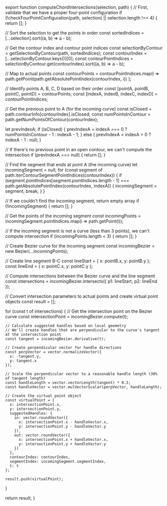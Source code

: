 export function computeChordIntersections(selection, path) {
  // First, validate that we have a proper four-point configuration
  if (!checkFourPointConfiguration(path, selection) || selection.length !== 4) {
    return [];
  }

  // Sort the selection to get the points in order
  const sortedIndices = [...selection].sort((a, b) => a - b);
  
  // Get the contour index and contour point indices
  const selectionByContour = getSelectionByContour(path, sortedIndices);
  const contourIndex = [...selectionByContour.keys()][0];
  const contourPointIndices = selectionByContour.get(contourIndex).sort((a, b) => a - b);
  
  // Map to actual points
  const contourPoints = contourPointIndices.map(i =>
    path.getPoint(path.getAbsolutePointIndex(contourIndex, i))
  );
  
  // Identify points A, B, C, D based on their order
  const [pointA, pointB, pointC, pointD] = contourPoints;
  const [indexA, indexB, indexC, indexD] = contourPointIndices;
  
  // Get the previous point to A (for the incoming curve)
  const isClosed = path.contourInfo[contourIndex].isClosed;
  const numPointsInContour = path.getNumPointsOfContour(contourIndex);
  
  let prevIndexA;
  if (isClosed) {
    prevIndexA = indexA === 0 ? numPointsInContour - 1 : indexA - 1;
  } else {
    prevIndexA = indexA > 0 ? indexA - 1 : null;
  }
  
  // If there's no previous point in an open contour, we can't compute the intersection
  if (prevIndexA === null) {
    return [];
  }
  
  // Find the segment that ends at point A (the incoming curve)
  let incomingSegment = null;
  for (const segment of path.iterContourSegmentPointIndices(contourIndex)) {
    if (segment.pointIndices[segment.pointIndices.length - 1] ===
        path.getAbsolutePointIndex(contourIndex, indexA)) {
      incomingSegment = segment;
      break;
    }
  }
  
  // If we couldn't find the incoming segment, return empty array
  if (!incomingSegment) {
    return [];
  }
  
  // Get the points of the incoming segment
  const incomingPoints = incomingSegment.pointIndices.map(i => path.getPoint(i));
  
  // If the incoming segment is not a curve (less than 3 points), we can't compute intersection
  if (incomingPoints.length < 3) {
    return [];
  }
  
  // Create Bezier curve for the incoming segment
  const incomingBezier = new Bezier(...incomingPoints);
  
  // Create line segment B-C
  const lineStart = { x: pointB.x, y: pointB.y };
  const lineEnd = { x: pointC.x, y: pointC.y };
  
  // Compute intersections between the Bezier curve and the line segment
  const intersections = incomingBezier.intersects({ p1: lineStart, p2: lineEnd });
  
  // Convert intersection parameters to actual points and create virtual point objects
  const result = [];
  
  for (const t of intersections) {
    // Get the intersection point on the Bezier curve
    const intersectionPoint = incomingBezier.compute(t);
    
    // Calculate suggested handles based on local geometry
    // We'll create handles that are perpendicular to the curve's tangent at the intersection point
    const tangent = incomingBezier.derivative(t);
    
    // Create perpendicular vector for handle directions
    const perpVector = vector.normalizeVector({
      x: -tangent.y,
      y: tangent.x
    });
    
    // Scale the perpendicular vector to a reasonable handle length (30% of tangent length)
    const handleLength = vector.vectorLength(tangent) * 0.3;
    const handleVector = vector.mulVectorScalar(perpVector, handleLength);
    
    // Create the virtual point object
    const virtualPoint = {
      x: intersectionPoint.x,
      y: intersectionPoint.y,
      suggestedHandles: {
        in: vector.roundVector({
          x: intersectionPoint.x - handleVector.x,
          y: intersectionPoint.y - handleVector.y
        }),
        out: vector.roundVector({
          x: intersectionPoint.x + handleVector.x,
          y: intersectionPoint.y + handleVector.y
        })
      },
      contourIndex: contourIndex,
      segmentIndex: incomingSegment.segmentIndex,
      t: t
    };
    
    result.push(virtualPoint);
  }
  
  return result;
}